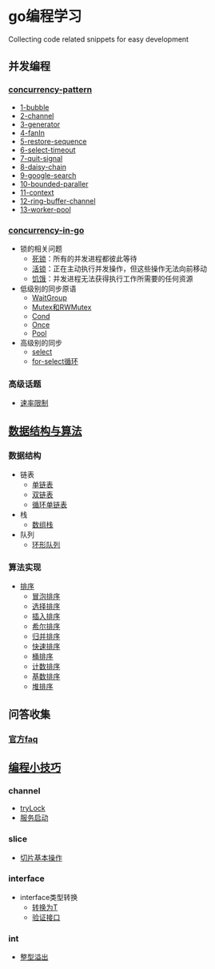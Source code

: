 # go编程学习
Collecting code related snippets for easy development

## 并发编程
### [concurrency-pattern](concurrency/concurrency-pattern/Readme.md)
- [1-bubble](concurrency/concurrency-pattern/1-boring/main.go)
- [2-channel](concurrency/concurrency-pattern/2-chan/main.go)
- [3-generator](concurrency/concurrency-pattern/3-generator/main.go)
- [4-fanIn](concurrency/concurrency-pattern/4-fanin/main.go)
- [5-restore-sequence](concurrency/concurrency-pattern/5-resotre-sequence/main.go)
- [6-select-timeout](concurrency/concurrency-pattern/6-select-timeout/main.go)
- [7-quit-signal](concurrency/concurrency-pattern/7-quit-signal/main.go)
- [8-daisy-chain](concurrency/concurrency-pattern/8-daisy-chain)
- [9-google-search](concurrency/concurrency-pattern/12-google-3.0/main.go)
- [10-bounded-paraller](concurrency/concurrency-pattern/15-bounded-paraller/main.go)
- [11-context](concurrency/concurrency-pattern/16-context/main.go)
- [12-ring-buffer-channel](concurrency/concurrency-pattern/17-ring-buffer-channel/main.go)
- [13-worker-pool](concurrency/concurrency-pattern/18-worker-pool/main.go)

### [concurrency-in-go](concurrency/concurrency-in-go/Readme.md)
- 锁的相关问题
    - [死锁](concurrency/concurrency-in-go/1-introduction/deadlock)：所有的并发进程都彼此等待
    - [活锁](concurrency/concurrency-in-go/1-introduction/livelock)：正在主动执行并发操作，但这些操作无法向前移动
    - [饥饿](concurrency/concurrency-in-go/1-introduction/hungerlock)：并发进程无法获得执行工作所需要的任何资源
- 低级别的同步原语
    - [WaitGroup](concurrency/concurrency-in-go/2-concurrency-module/2-waitgroup)
    - [Mutex和RWMutex](concurrency/concurrency-in-go/2-concurrency-module/3-mutex-rwmutex)
    - [Cond](concurrency/concurrency-in-go/2-concurrency-module/4-cond)
    - [Once](concurrency/concurrency-in-go/2-concurrency-module/5-once)
    - [Pool](concurrency/concurrency-in-go/2-concurrency-module/6-pool) 
- 高级别的同步
    - [select](concurrency/concurrency-in-go/2-concurrency-module/7-select)
    - [for-select循环](concurrency/concurrency-in-go/3-concurrency-paradigm/1-for-select/go-for-select.go)

### 高级话题
- [速率限制](concurrency/concurrency-in-go/3-concurrency-paradigm/7-rate-limit/Readme.md)


## [数据结构与算法](./algorithm/Readme.md)
### 数据结构
- 链表
  - [单链表](./algorithm/linkList/single-linked-table/single-link.go)
  - [双链表](./algorithm/linkList/double-linked-table/double-link.go)
  - [循环单链表](./algorithm/linkList/cycle-single-link/cycle-single-linke.go)
- 栈
  - [数组栈](./algorithm/stack/slice-stack/slice-stack.go) 
- 队列
  - [环形队列](./algorithm/queue/cycle-queue/cycle-queue.go)
  

### 算法实现
- [排序](./algorithm/sort/Readme.md)
    - [冒泡排序](./algorithm/sort/1-bubble/main.go)
    - [选择排序](./algorithm/sort/2-selection/main.go)
    - [插入排序](./algorithm/sort/3-insertion/main.go)
    - [希尔排序](./algorithm/sort/4-shell/main.go)
    - [归并排序](./algorithm/sort/5-merge/main.go)
    - [快速排序](./algorithm/sort/6-quick/main.go)
    - [桶排序](./algorithm/sort/7-bucket/main.go)
    - [计数排序](./algorithm/sort/8-count/main.go)
    - [基数排序](./algorithm/sort/9-radix/main.go)
    - [堆排序](./algorithm/sort/10-heap/main.go)

## 问答收集
### [官方faq](faq/official/Readme.md)

## [编程小技巧](./tips/Readme.md)
### channel
- [tryLock](./tips/chan/trylock/trylock.go)
- [服务启动](./tips/chan/serv-run/Readme.md)

### slice
- [切片基本操作](./tips/slice/baseop/main.go)

### interface
- interface类型转换
    - [转换为T](./tips/interface/interface-implements/convert_T_same_underlying_type.go)
    - [验证接口](./tips/interface/interface-implements/implements-verify.go)


### int 
- [整型溢出](./tips/int/overflow.go)

